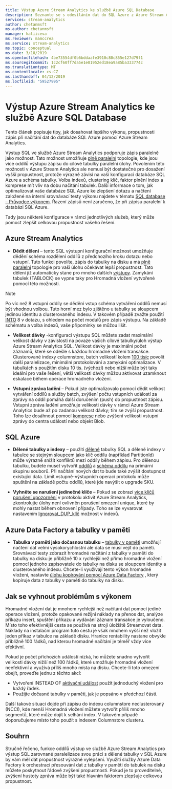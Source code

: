 ```yaml
---
title: Výstup Azure Stream Analytics ke službě Azure SQL Database
description: Seznamte se s odesíláním dat do SQL Azure z Azure Stream Analytics a dosáhnout vyšší propustnosti zápisu.
services: stream-analytics
author: chetanmsft
ms.author: chetanmsft
manager: katiiceva
ms.reviewer: mamccrea
ms.service: stream-analytics
ms.topic: conceptual
ms.date: 3/18/2019
ms.openlocfilehash: 4be73554df0b6bddaafe3910c80c855e127d79f1
ms.sourcegitcommit: 1c2cf60ff7da5e1e01952ed18ea9a85ba333774c
ms.translationtype: MT
ms.contentlocale: cs-CZ
ms.lasthandoff: 04/12/2019
ms.locfileid: "59527995"
---
```

# <a name="azure-stream-analytics-output-to-azure-sql-database"></a>Výstup Azure Stream Analytics ke službě Azure SQL Database

Tento článek popisuje tipy, jak dosahovat lepšího výkonu, propustnosti zápis při načítání dat do databáze SQL Azure pomocí Azure Stream Analytics.

Výstup SQL ve službě Azure Stream Analytics podporuje zápis paralelně jako možnost. Tato možnost umožňuje [plně paralelní](stream-analytics-parallelization.md#embarrassingly-parallel-jobs) topologie, kde jsou více oddílů výstupu zápisu do cílové tabulky paralelní úlohy. Povolením této možnosti v Azure Stream Analytics ale nemusí být dostatečné pro dosažení vyšší propustnost, protože výrazně závisí na vaší konfiguraci databáze SQL Azure a schéma tabulky. Volba indexů, clustering klíč, faktor plnění index a komprese mít vliv na dobu načítání tabulek. Další informace o tom, jak optimalizovat vaše databáze SQL Azure ke zlepšení dotazu a načtení založené na interní srovnávací testy výkonu najdete v tématu [SQL database – Průvodce výkonem](../sql-database/sql-database-performance-guidance.md). Řazení zápisů není zaručeno, že při zápisu paralelní k databázi SQL Azure.

Tady jsou některé konfigurace v rámci jednotlivých služeb, který může pomoct zlepšit celkovou propustnost vašeho řešení.

## <a name="azure-stream-analytics"></a>Azure Stream Analytics

- **Dědit dělení** – tento SQL výstupní konfigurační možnost umožňuje dědění schéma rozdělení oddílů z předchozího kroku dotazu nebo vstupní. Tuto funkci povolíte, zápis do tabulky na disku a má [plně paralelní](stream-analytics-parallelization.md#embarrassingly-parallel-jobs) topologie pro vaši úlohu očekávat lepší propustnost. Tato dělení již automaticky stane pro mnoho dalších [výstupy](stream-analytics-parallelization.md#partitions-in-sources-and-sinks). Zamykání tabulek (TABLOCK) se vypne taky pro Hromadná vložení vytvořené pomocí této možnosti.

> [!NOTE] 
> Po víc než 8 vstupní oddíly se dědění vstup schéma vytváření oddílů nemusí být vhodnou volbou. Tuto horní mez bylo zjištěno u tabulky se sloupcem jedinou identitu a clusterovaného indexu. V takovém případě zvažte použití [INTO](https://docs.microsoft.com/stream-analytics-query/into-azure-stream-analytics#into-shard-count) 8 v dotazu, s ohledem na počet modulů pro zápis výstupu. Na základě schématu a volba indexů, vaše připomínky se můžou lišit.

- **Velikost dávky** -konfiguraci výstupu SQL můžete zadat maximální velikost dávky v závislosti na povaze vašich cílové tabulky/úloh výstup Azure Stream Analytics SQL. Velikost dávky je maximální počet záznamů, které se odešle s každou hromadné vložení transakce. Clusterované indexy columnstore, batch velikostí kolem [100 tisíc](https://docs.microsoft.com/sql/relational-databases/indexes/columnstore-indexes-data-loading-guidance) povolit další paralelizace, minimální protokolování a zamykání optimalizace. V tabulkách s použitím disku 10 tis. (výchozí) nebo nižší může být taky ideální pro vaše řešení, větší velikosti dávky můžou aktivovat uzamknout eskalace během operace hromadného vložení.

- **Vstupní zpráva ladění** – Pokud jste optimalizovalo pomocí dědit velikost vytváření oddílů a služby batch, zvýšení počtu vstupních událostí za zprávy na oddíl pomáhá další doručením (push) do propustnost zápisu. Vstupní zpráva ladění umožňuje velikosti dávky v rámci Azure Stream Analytics bude až po zadanou velikost dávky; tím se zvýší propustnost. Toho lze dosáhnout pomocí [komprese](stream-analytics-define-inputs.md) nebo zvýšení velikosti vstupní zprávy do centra událostí nebo objekt Blob.

## <a name="sql-azure"></a>SQL Azure

- **Dělené tabulky a indexy** – použití [dělené](https://docs.microsoft.com/sql/relational-databases/partitions/partitioned-tables-and-indexes?view=sql-server-2017) tabulky SQL a dělené indexy v tabulce se stejným sloupcem jako klíč oddílu (například PartitionId) může výrazně snížit konfliktů mezi oddíly během zápisu. Pro dělenou tabulku, budete muset vytvořit [oddílů](https://docs.microsoft.com/sql/t-sql/statements/create-partition-function-transact-sql?view=sql-server-2017) a [schéma oddílu](https://docs.microsoft.com/sql/t-sql/statements/create-partition-scheme-transact-sql?view=sql-server-2017) na primární skupinu souborů. Při načítání nových dat to bude také zvýšit dostupnost existující data. Limit vstupně-výstupních operací protokolu může spuštění na základě počtu oddílů, které jde navýšit o upgrade SKU.

- **Vyhněte se narušení jedinečné klíče** – Pokud se zobrazí [více klíčů porušení upozornění](stream-analytics-common-troubleshooting-issues.md#handle-duplicate-records-in-azure-sql-database-output) v protokolu aktivit Azure Stream Analytics, zkontrolujte úlohy není ovlivněn porušení omezení unique, které by mohly nastat během obnovení případy. Toho se lze vyvarovat nastavením [Ignorovat\_DUP\_klíč](stream-analytics-common-troubleshooting-issues.md#handle-duplicate-records-in-azure-sql-database-output) možnost v indexů.

## <a name="azure-data-factory-and-in-memory-tables"></a>Azure Data Factory a tabulky v paměti

- **Tabulka v paměti jako dočasnou tabulku** – [tabulky v paměti](/sql/relational-databases/in-memory-oltp/in-memory-oltp-in-memory-optimization) umožňují načtení dat velmi vysokorychlostní ale data se musí vejít do paměti. Srovnávací testy zobrazit hromadné načítání z tabulky v paměti do tabulky na disku je přibližně 10 x rychlejší než přímo hromadné vložení pomocí jednoho zapisovatele do tabulky na disku se sloupcem identity a clusterovaného indexu. Chcete-li využívají tento výkon hromadné vložení, nastavte [úlohu kopírování pomocí Azure Data Factory](../data-factory/connector-azure-sql-database.md) , který kopíruje data z tabulky v paměti do tabulky na disku.

## <a name="avoiding-performance-pitfalls"></a>Jak se vyhnout problémům s výkonem
Hromadné vložení dat je mnohem rychlejší než načítání dat pomocí jediné operace vložení, protože opakované režijní náklady na přenos dat, analýze příkazu insert, spuštění příkazu a vydávání záznam transakce je vyloučeno. Místo toho efektivnější cesta se používá na stroji úložiště Streamovat data. Náklady na instalační program tuto cestu je však mnohem vyšší než vložit jeden příkaz v tabulce na základě disku. Hranice rentability nastane obvykle přibližně 100 řádků, nad kterou hromadné načítání je téměř vždy více efektivní. 

Pokud je počet příchozích událostí nízká, ho můžete snadno vytvořit velikosti dávky nižší než 100 řádků, které umožňuje hromadné vložení neefektivní a využívá příliš mnoho místa na disku. Chcete-li toto omezení obejít, proveďte jednu z těchto akcí:
* Vytvoření INSTEAD OF [aktivační událost](/sql/t-sql/statements/create-trigger-transact-sql) použít jednoduchý vložení pro každý řádek.
* Použijte dočasné tabulky v paměti, jak je popsáno v předchozí části.

Další takové situaci dojde při zápisu do indexu columnstore neclusterovaný (NCCI), kde menší Hromadná vložení můžete vytvořit příliš mnoho segmentů, které může dojít k selhání index. V takovém případě doporučujeme místo toho použít s indexem Columnstore clusteru.

## <a name="summary"></a>Souhrn

Stručně řečeno, funkce oddílů výstup ve službě Azure Stream Analytics pro výstup SQL zarovnané paralelizace svou práci s dělené tabulky v SQL Azure by vám měl dát propustnost výrazné vylepšení. Využití služby Azure Data Factory k orchestraci přesouvání dat z tabulky v paměti do tabulek na disku můžete poskytnout řádově zvýšení propustnosti. Pokud je to proveditelné, zvýšení hustoty zpráva může být také hlavním faktorem zlepšuje celkovou propustnost.
